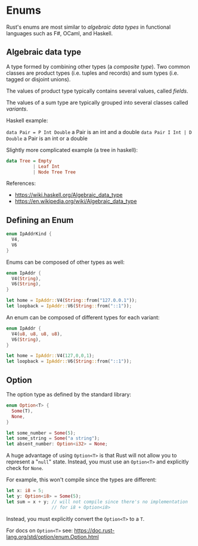 # Enums

Rust's enums are most similar to *algebraic data types* in functional languages such as F#, OCaml, and Haskell.

## Algebraic data type

A type formed by combining other types (a *composite type*). Two common classes are
product types (i.e. tuples and records) and sum types (i.e. tagged or disjoint unions).

The values of product type typically contains several values, called *fields*.

The values of a sum type are typically grouped into several classes called *variants*.

Haskell example:

`data Pair = P Int Double` a Pair is an int and a double
`data Pair I Int | D Double` a Pair is an int or a double

Slightly more complicated example (a tree in haskell):

```hs
data Tree = Empty
          | Leaf Int
          | Node Tree Tree
```

References:

* https://wiki.haskell.org/Algebraic_data_type
* https://en.wikipedia.org/wiki/Algebraic_data_type


## Defining an Enum

```rust
enum IpAddrKind {
  V4,
  V6
}
```

Enums can be composed of other types as well:

```rust
enum IpAddr {
  V4(String),
  V6(String),
}

let home = IpAddr::V4(String::from("127.0.0.1"));
let loopback = IpAddr::V6(String::from("::1"));
```

An enum can be composed of different types for each variant:

```rust
enum IpAddr {
  V4(u8, u8, u8, u8),
  V6(String),
}

let home = IpAddr::V4(127,0,0,1);
let loopback = IpAddr::V6(String::from("::1"));
```

## Option

The option type as defined by the standard library:

```rust
enum Option<T> {
  Some(T),
  None,
}

let some_number = Some(5);
let some_string = Some("a string");
let absent_number: Option<i32> = None;
```

A huge advantage of using `Option<T>` is that Rust will not allow you to
represent a "`null`" state. Instead, you must use an `Option<T>` and
explicitly check for `None`.

For example, this won't compile since the types are different:

```rust
let x: i8 = 5;
let y: Option<i8> = Some(5);
let sum = x + y; // will not compile since there's no implementation
                 // for i8 + Option<i8>
```

Instead, you must explicitly convert the `Option<T>` to a `T`.

For docs on `Option<T>` see: https://doc.rust-lang.org/std/option/enum.Option.html